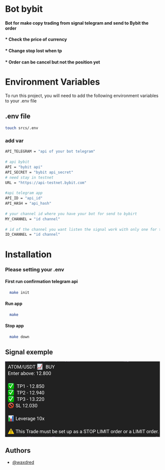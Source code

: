 
# Bot bybit

#### Bot for make copy trading from signal telegram and send to Bybit the order
#### * Check the price of currency
#### * Change stop lost when tp
#### * Order can be cancel but not the position yet

# Environment Variables

To run this project, you will need to add the following environment variables to your .env file

## .env file
```bash
touch srcs/.env
```
### add var
```bash
API_TELEGRAM = "api of your bot telegram"

# api bybit
API = "bybit api"
API_SECRET = "bybit api_secret"
# need stay in testnet 
URL = "https://api-testnet.bybit.com"

#api telegram app
API_ID = "api_id"
API_HASH = "api_hash"

# your channel id where you have your bot for send to bybirt
MY_CHANNEL = "id channel"

# id of the channel you want listen the signal work with only one for the moment
ID_CHANNEL = "id channel"
```

# Installation 

### Please setting your .env
#### First run confirmation telegram api 
```bash
  make init
```

#### Run app
```bash
  make
```

#### Stop app
```bash
  make down
```
## Signal exemple

![Screenshot](asset/signal.png)

## Authors

- [@waxdred](https://www.github.com/waxdred)

